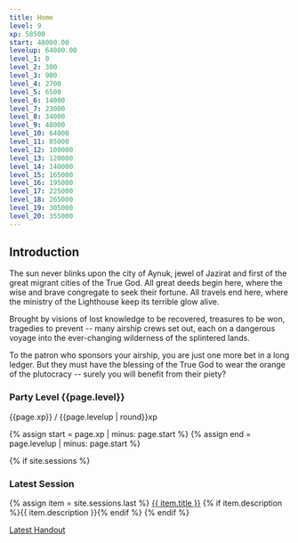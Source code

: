 ```yaml
---
title: Home
level: 9
xp: 58500
start: 48000.00
levelup: 64000.00
level_1: 0
level_2: 300
level_3: 900
level_4: 2700
level_5: 6500
level_6: 14000
level_7: 23000
level_8: 34000
level_9: 48000
level_10: 64000
level_11: 85000
level_12: 100000
level_13: 120000
level_14: 140000
level_15: 165000
level_16: 195000
level_17: 225000
level_18: 265000
level_19: 305000
level_20: 355000
---
```


## Introduction

The sun never blinks upon the city of Aynuk, jewel of Jazirat and first of the great migrant cities of the True God. All great deeds begin here, where the wise and brave congregate to seek their fortune. All travels end here, where the ministry of the Lighthouse keep its terrible glow alive.

Brought by visions of lost knowledge to be recovered, treasures to be won, tragedies to prevent -- many airship crews set out, each on a dangerous voyage into the ever-changing wilderness of the splintered lands.

To the patron who sponsors your airship, you are just one more bet in a long ledger. But they must have the blessing of the True God to wear the orange of the plutocracy -- surely you will benefit from their piety?

### Party Level {{page.level}}
{{page.xp}} / {{page.levelup | round}}xp
<div class="progress">
    {% assign start = page.xp | minus: page.start %}
    {% assign end = page.levelup | minus: page.start %}
    <span style="width: {{start | divided_by: end | times: 100}}%"></span>
</div>

{% if site.sessions %}
### Latest Session
{% assign item = site.sessions.last %}
<a href="{{ item.url }}">{{ item.title }}</a>
{% if item.description %}<span class="description">{{ item.description }}</span>{% endif %}
{% endif %}

<a href="{{ '/assets/' | append: 'csd2.pdf' | relative_url }}">Latest Handout</a>
